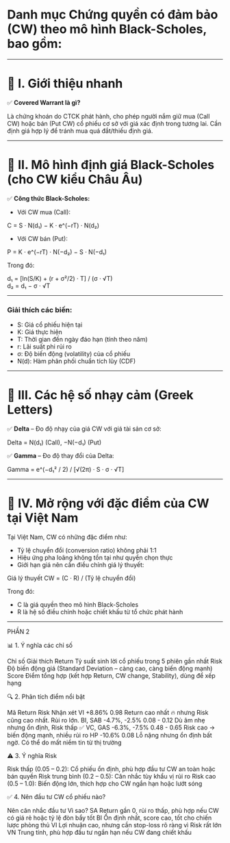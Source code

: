 
# Danh mục Chứng quyền có đảm bảo (CW) theo mô hình Black-Scholes, bao gồm:

---

# 📌 I. Giới thiệu nhanh

✅ **Covered Warrant là gì?**

Là chứng khoán do CTCK phát hành, cho phép người nắm giữ mua (Call CW) hoặc bán (Put CW) cổ phiếu cơ sở với giá xác định trong tương lai. Cần định giá hợp lý để tránh mua quá đắt/thiếu định giá.

---

# 📌 II. Mô hình định giá Black-Scholes (cho CW kiểu Châu Âu)

✅ **Công thức Black-Scholes:**

- Với CW mua (Call):

C = S · N(d₁) − K · e^(−rT) · N(d₂)

- Với CW bán (Put):

P = K · e^(−rT) · N(−d₂) − S · N(−d₁)

Trong đó:

d₁ = [ln(S/K) + (r + σ²/2) · T] / (σ · √T)  
d₂ = d₁ − σ · √T

---

### **Giải thích các biến:**

- S: Giá cổ phiếu hiện tại  
- K: Giá thực hiện  
- T: Thời gian đến ngày đáo hạn (tính theo năm)  
- r: Lãi suất phi rủi ro  
- σ: Độ biến động (volatility) của cổ phiếu  
- N(d): Hàm phân phối chuẩn tích lũy (CDF)

---

# 📌 III. Các hệ số nhạy cảm (Greek Letters)

✅ **Delta** – Đo độ nhạy của giá CW với giá tài sản cơ sở:

Delta = N(d₁) (Call), −N(−d₁) (Put)

✅ **Gamma** – Đo độ thay đổi của Delta:

Gamma = e^(−d₁² / 2) / [√(2π) · S · σ · √T]

---

# 📌 IV. Mở rộng với đặc điểm của CW tại Việt Nam

Tại Việt Nam, CW có những đặc điểm như:

- Tỷ lệ chuyển đổi (conversion ratio) không phải 1:1  
- Hiệu ứng pha loãng không tồn tại như quyền chọn thực  
- Giới hạn giá nên cần điều chỉnh giá lý thuyết:

Giá lý thuyết CW = (C · R) / (Tỷ lệ chuyển đổi)

Trong đó:  
- C là giá quyền theo mô hình Black-Scholes  
- R là hệ số điều chỉnh hoặc chiết khấu từ tổ chức phát hành
-----------------------------
PHẦN 2

📊 1. Ý nghĩa các chỉ số

Chỉ số	Giải thích
Return	Tỷ suất sinh lời cổ phiếu trong 5 phiên gần nhất
Risk	Độ biến động giá (Standard Deviation – càng cao, càng biến động mạnh)
Score	Điểm tổng hợp (kết hợp Return, CW change, Stability), dùng để xếp hạng

🔍 2. Phân tích điểm nổi bật

Mã	Return	Risk	Nhận xét
VI	+8.86%	0.98	Return cao nhất 🔥 nhưng Risk cũng cao nhất. Rủi ro lớn.
BI, SAB	-4.7%, -2.5%	0.08 - 0.12	Dù âm nhẹ nhưng ổn định, Risk thấp ✅
VC, GAS	-6.3%, -7.5%	0.48 - 0.65	Risk cao → biến động mạnh, nhiều rủi ro
HP	-10.6%	0.08	Lỗ nặng nhưng ổn định bất ngờ. Có thể do mất niềm tin từ thị trường

⚠️ 3. Ý nghĩa Risk

Risk thấp (0.05 – 0.2): Cổ phiếu ổn định, phù hợp đầu tư CW an toàn hoặc bán quyền
Risk trung bình (0.2 – 0.5): Cân nhắc tùy khẩu vị rủi ro
Risk cao (0.5 – 1.0): Biến động lớn, thích hợp cho CW ngắn hạn hoặc lướt sóng

✅ 4. Nên đầu tư CW cổ phiếu nào?

Nên cân nhắc đầu tư	Vì sao?
SA	Return gần 0, rủi ro thấp, phù hợp nếu CW có giá rẻ hoặc tỷ lệ đòn bẩy tốt
BI	Ổn định nhất, score cao, tốt cho chiến lược phòng thủ
VI	Lợi nhuận cao, nhưng cần stop-loss rõ ràng vì Risk rất lớn
VN	Trung tính, phù hợp đầu tư ngắn hạn nếu CW đang chiết khấu
